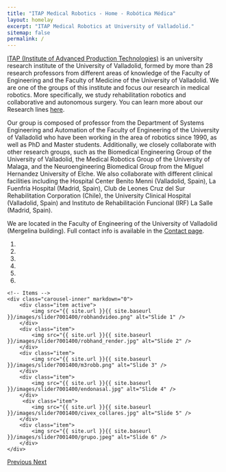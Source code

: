 ```yaml
---
title: "ITAP Medical Robotics - Home - Robótica Médica"
layout: homelay
excerpt: "ITAP Medical Robotics at University of Valladolid."
sitemap: false
permalink: /
---
```


  
  
[ITAP (Institute of Advanced Production Technologies)](https://www.itap.uva.es/) is an university research institute of the University of Valladolid, formed by more than 28 research professors from different areas of knowledge of the Faculty of Engineering and the Faculty of Medicine of the University of Valladolid. 
We are one of the groups of this institute and focus our research in medical robotics. More specifically, we study rehabilitation robotics and collaborative and autonomous surgery. You can learn more about our Research lines [here](/research).

Our group is composed of professor from the Department of Systems Engineering and Automation of the Faculty of Engineering of the University of Valladolid who have been working in the area of robotics since 1990, 
as well as PhD and Master students. Additionally, we closely collaborate with other research groups, such as the Biomedical Engineering Group of the University of Valladolid, the Medical Robotics Group of the University of
Malaga, and the Neuroengineering Biomedical Group from the Miguel Hernandez University of Elche. We also collaborate with different clinical facilities including the Hospital Center Benito Menni (Valladolid, Spain), La Fuenfria Hospital (Madrid, Spain), Club de Leones Cruz del Sur Rehabilitation Corporation (Chile), the University Clinical Hospital (Valladolid, Spain) and Instituto de Rehabilitación Funcional (IRF) La Salle (Madrid, Spain).

We are located in the Faculty of Engineering of the University of Valladolid (Mergelina building). Full contact info is available in the [Contact page](/contact).

<div markdown="0" id="carousel" class="carousel slide" data-ride="carousel" data-interval="4000" data-pause="hover" >
    <!-- Menu -->
    <ol class="carousel-indicators">
        <li data-target="#carousel" data-slide-to="0" class="active"></li>
        <li data-target="#carousel" data-slide-to="1"></li>
        <li data-target="#carousel" data-slide-to="2"></li>
        <li data-target="#carousel" data-slide-to="3"></li>
        <li data-target="#carousel" data-slide-to="4"></li>
        <li data-target="#carousel" data-slide-to="5"></li>
    </ol>

    <!-- Items -->
    <div class="carousel-inner" markdown="0">
        <div class="item active">
            <img src="{{ site.url }}{{ site.baseurl }}/images/slider7001400/robhandvideo.png" alt="Slide 1" />
        </div>
        <div class="item">
            <img src="{{ site.url }}{{ site.baseurl }}/images/slider7001400/robhand_render.jpg" alt="Slide 2" />
        </div>
        <div class="item">
            <img src="{{ site.url }}{{ site.baseurl }}/images/slider7001400/m3robb.png" alt="Slide 3" />
        </div>
        <div class="item">
            <img src="{{ site.url }}{{ site.baseurl }}/images/slider7001400/endonasal.jpg" alt="Slide 4" />
        </div>       
         <div class="item">
            <img src="{{ site.url }}{{ site.baseurl }}/images/slider7001400/civex_collares.jpg" alt="Slide 5" />
        </div>
        <div class="item">
            <img src="{{ site.url }}{{ site.baseurl }}/images/slider7001400/grupo.jpeg" alt="Slide 6" />
        </div>
    </div>
  <a class="left carousel-control" href="#carousel" role="button" data-slide="prev">
    <span class="glyphicon glyphicon-chevron-left" aria-hidden="true"></span>
    <span class="sr-only">Previous</span>
  </a>
  <a class="right carousel-control" href="#carousel" role="button" data-slide="next">
    <span class="glyphicon glyphicon-chevron-right" aria-hidden="true"></span>
    <span class="sr-only">Next</span>
  </a>
</div>

<!--

We are grateful for funding from Leiden University, [NWO](www.nwo.nl) ([Vidi talent scheme](http://www.nwo.nl/en/research-and-results/programmes/Talent+Scheme) and the [Frontiers in Nanoscience program](https://www.universiteitleiden.nl/en/research/research-projects/science/frontiers-of-nanoscience-nanofront)), and from an [ERC starting grant](https://erc.europa.eu/funding/starting-grants).

<figure class="fourth">
  <img src="{{ site.url }}{{ site.baseurl }}/images/logopic/Logo_Leiden.jpg" style="width: 210px">
  <img src="{{ site.url }}{{ site.baseurl }}/images/logopic/Logo_Nanofront.jpg" style="width: 110px">
  <img src="{{ site.url }}{{ site.baseurl }}/images/logopic/Logo_NWO.jpg" style="width: 120px">
  <img src="{{ site.url }}{{ site.baseurl }}/images/logopic/Logo_ERC.jpg" style="width: 110px">
</figure>

-->
